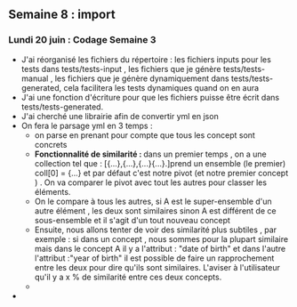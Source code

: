 ## Semaine 8 : import 

### Lundi 20 juin : Codage Semaine 3

<ul>
	<li>J'ai réorganisé les fichiers du répertoire : les fichiers inputs pour les tests dans tests/tests-input , les fichiers que je génère tests/tests-manual , les fichiers que je génère dynamiquement dans tests/tests-generated, cela facilitera les tests dynamiques quand on en aura</li>
	<li> J'ai une fonction d'écriture pour que les fichiers puisse être écrit dans tests/tests-generated.</li>
	<li> J'ai cherché une librairie afin de convertir yml en json</li>
	<li>On fera le parsage yml en 3 temps : 
		<ul>
			<li>on parse en prenant pour compte que tous les concept sont concrets</li>
			<li> <b>Fonctionnalité de similarité : </b> dans un premier temps , on a une collection tel que : [{...},{...},{...}{...}.]prend un ensemble (le premier) coll[0] = {...} et par défaut c'est notre pivot (et notre premier concept ) . On va comparer le pivot avec tout les autres pour classer les éléments.</li>
			<li>On le compare à tous les autres, si A est le super-ensemble d'un autre élément , les deux sont similaires sinon A est différent de ce sous-ensemble et il s'agit d'un tout nouveau concept</li>
			<li>Ensuite, nous allons tenter de voir des similarité plus subtiles , par exemple : si dans un concept , nous sommes pour la plupart similaire mais dans le concept A il y a l'attribut : "date of birth" et dans l'autre l'attribut :"year of birth" il est possible de faire un rapprochement entre les deux pour dire qu'ils sont similaires. L'aviser à l'utilisateur qu'il y a x % de similarité entre ces deux concepts. </li>
			<li></li>
		</ul>
	<li>
</ul>